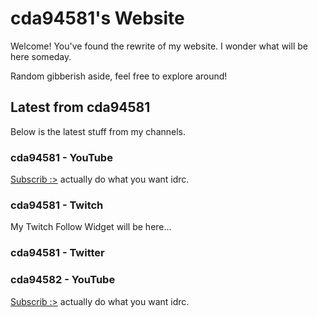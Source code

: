# cda94581's Website
Welcome! You've found the rewrite of my website. I wonder what will be here someday.

Random gibberish aside, feel free to explore around!

## Latest from cda94581
Below is the latest stuff from my channels.

### cda94581 - YouTube
[Subscrib :>](https://www.youtube.com/cda94581?sub_confirmation=1) actually do what you want idrc.

<YouTubeVideo id="zu7m8I94kAs" />

### cda94581 - Twitch
My Twitch Follow Widget will be here...

<TwitchChannel id="cda94581" />

### cda94581 - Twitter
<TwitterFollow id="cda94581" />
<TwitterTimeline id="cda94581" />

### cda94582 - YouTube
[Subscrib :>](https://www.youtube.com/channel/UCAM79pxSAlMCBLSOh6UHqhw?sub_confirmation=1) actually do what you want idrc.

<YouTubeVideo id="ry5WhrjdXiU" />